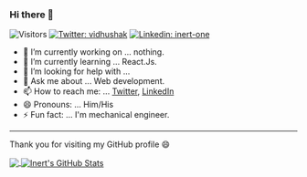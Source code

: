 ### Hi there 👋

![Visitors](https://visitor-badge.glitch.me/badge?page_id=inert-one)
[![Twitter: _vidhushak_](https://img.shields.io/twitter/follow/_vidhushak_?style=social)](https://twitter.com/_vidhushak_)
[![Linkedin: inert-one](https://img.shields.io/badge/-inert_one-blue?style=flat-square&logo=Linkedin&logoColor=white&link=https://www.linkedin.com/in/inert-one/)](https://www.linkedin.com/in/inert-one/)

- 🔭 I’m currently working on ... nothing.
- 🌱 I’m currently learning ... React.Js.
- 🤔 I’m looking for help with ...
- 💬 Ask me about ... Web development.
- 📫 How to reach me: ... [Twitter](https://twitter.com/_vidhushak_), [LinkedIn](https://www.linkedin.com/in/inert-one/)
- 😄 Pronouns: ... Him/His
- ⚡ Fun fact: ... I'm mechanical engineer.

---
Thank you for visiting my GitHub profile 😄

<a href="https://github.com/inert-one/inert-one">
  <img align="center" src="https://github-readme-stats.vercel.app/api/top-langs/?username=inert-one&hide=java,html,jupyter+notebook&&theme=material-palenight" />
</a>

<a href="https://github.com/inert-one/inert-one">
  <img align="center" src="https://github-readme-stats.vercel.app/api?username=inert-one&show_icons=true&line_height=27&count_private=true&theme=material-palenight" alt="Inert's GitHub Stats" />


